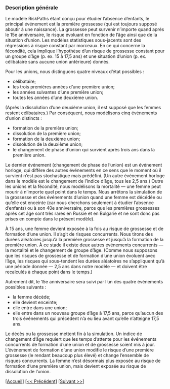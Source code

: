 ### Description générale 

Le modèle RiskPaths étant conçu pour étudier l’absence d’enfants, le principal événement est la première grossesse (qui est toujours supposé aboutir à une naissance). La grossesse peut survenir n’importe quand après le 15e anniversaire, le risque évoluant en fonction de l’âge ainsi que de la situation d’union. Les modèles statistiques sous-jacents sont des régressions à risque constant par morceaux. En ce qui concerne la fécondité, cela implique l’hypothèse d’un risque de grossesse constant pour un groupe d’âge (p. ex. 15 à 17,5 ans) et une situation d’union (p. ex. célibataire sans aucune union antérieure) donnés. 

Pour les unions, nous distinguons quatre niveaux d’état possibles : 

- célibataire; 
- les trois premières années d’une première union; 
- les années suivantes d’une première union; 
- toutes les années d’une deuxième union. 

(Après la dissolution d’une deuxième union, il est supposé que les femmes restent célibataires.) Par conséquent, nous modélisons cinq événements d’union distincts : 

- formation de la première union; 
- dissolution de la première union; 
- formation de la deuxième union; 
- dissolution de la deuxième union; 
- le changement de phase d’union qui survient après trois ans dans la première union. 

Le dernier événement (changement de phase de l’union) est un événement horloge, qui diffère des autres événements en ce sens que le moment où il survient n’est pas stochastique mais prédéfini. (Un autre événement horloge dans le modèle est le changement de l’indice d’âge, tous les 2,5 ans.) Outre les unions et la fécondité, nous modélisons la mortalité — une femme peut mourir à n’importe quel point dans le temps. Nous arrêtons la simulation de la grossesse et des événements d’union quand une femme est décédée ou qu’elle est enceinte (car nous cherchons seulement à étudier l’absence d’enfants) ou à son 40e anniversaire, parce que les premières grossesses après cet âge sont très rares en Russie et en Bulgarie et ne sont donc pas prises en compte dans le présent modèle). 

À 15 ans, une femme devient exposée à la fois au risque de grossesse et de formation d’une union. Il s’agit de risques concurrents. Nous tirons des durées aléatoires jusqu’à la première grossesse et jusqu’à la formation de la première union. À ce stade il existe deux autres événements concurrents — la mortalité et le changement de groupe d’âge. (Comme nous supposons que les risques de grossesse et de formation d’une union évoluent avec l’âge, les risques qui sous-tendent les durées aléatoires ne s’appliquent qu’à une période donnée — 2,5 ans dans notre modèle — et doivent être recalculés à chaque point dans le temps.) 

Autrement dit, le 15e anniversaire sera suivi par l’un des quatre événements possibles suivants : 

- la femme décède; 
- elle devient enceinte; 
- elle entre dans une union; 
- elle entre dans un nouveau groupe d’âge à 17,5 ans, parce qu’aucun des trois événements qui précèdent n’a eu lieu avant qu’elle n’atteigne 17,5 ans. 

Le décès ou la grossesse mettent fin à la simulation. Un indice de changement d’âge requiert que les temps d’attente pour les événements concurrents de formation d’une union et de grossesse soient mis à jour. L’événement de formation d’une union modifie le risque d’une première grossesse (le rendant beaucoup plus élevé) et change l’ensemble de risques concurrents. La femme n’est désormais plus exposée au risque de formation d’une première union, mais devient exposée au risque de dissolution de l’union. 


[[Accueil](#Home)] [[<< Précédent](#001-Introduction)] [[Suivant >>](#003-First-pregnancy)]